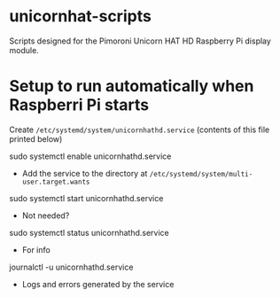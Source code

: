 # unicornhat-scripts
Scripts designed for the Pimoroni Unicorn HAT HD Raspberry Pi display module.


# Setup to run automatically when Raspberri Pi starts

Create `/etc/systemd/system/unicornhathd.service` (contents of this file printed below)

sudo systemctl enable unicornhathd.service
  - Add the service to the directory at `/etc/systemd/system/multi-user.target.wants`

sudo systemctl start unicornhathd.service
  - Not needed?

sudo systemctl status unicornhathd.service
  - For info

journalctl -u unicornhathd.service
  - Logs and errors generated by the service
